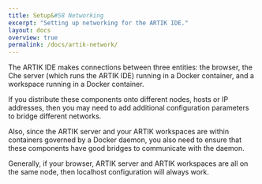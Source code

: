 ```yaml
---
title: Setup&#58 Networking
excerpt: "Setting up networking for the ARTIK IDE."
layout: docs
overview: true
permalink: /docs/artik-network/
---
```

The ARTIK IDE makes connections between three entities: the browser, the Che server (which runs the ARTIK IDE) running in a Docker container, and a workspace running in a Docker container.

If you distribute these components onto different nodes, hosts or IP addresses, then you may need to add additional configuration parameters to bridge different networks.

Also, since the ARTIK server and your ARTIK workspaces are within containers governed by a Docker daemon, you also need to ensure that these components have good bridges to communicate with the daemon.

Generally, if your browser, ARTIK server and ARTIK workspaces are all on the same node, then localhost configuration will always work.

